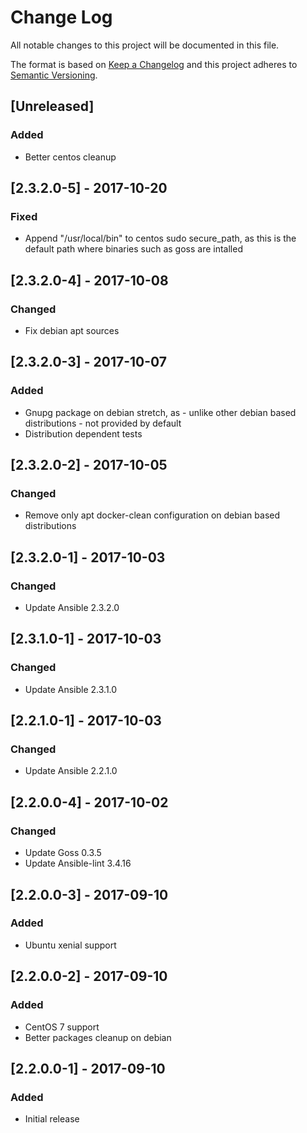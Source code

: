 # Change Log
All notable changes to this project will be documented in this file.

The format is based on [Keep a Changelog](http://keepachangelog.com/)
and this project adheres to [Semantic Versioning](http://semver.org/).

## [Unreleased]
### Added
- Better centos cleanup

## [2.3.2.0-5] - 2017-10-20
### Fixed
- Append "/usr/local/bin" to centos sudo secure_path, as this is the default path where binaries such as goss are intalled

## [2.3.2.0-4] - 2017-10-08
### Changed
- Fix debian apt sources

## [2.3.2.0-3] - 2017-10-07
### Added
- Gnupg package on debian stretch, as - unlike other debian based distributions - not provided by default
- Distribution dependent tests

## [2.3.2.0-2] - 2017-10-05
### Changed
- Remove only apt docker-clean configuration on debian based distributions

## [2.3.2.0-1] - 2017-10-03
### Changed
- Update Ansible 2.3.2.0

## [2.3.1.0-1] - 2017-10-03
### Changed
- Update Ansible 2.3.1.0

## [2.2.1.0-1] - 2017-10-03
### Changed
- Update Ansible 2.2.1.0

## [2.2.0.0-4] - 2017-10-02
### Changed
- Update Goss 0.3.5
- Update Ansible-lint 3.4.16

## [2.2.0.0-3] - 2017-09-10
### Added
- Ubuntu xenial support

## [2.2.0.0-2] - 2017-09-10
### Added
- CentOS 7 support
- Better packages cleanup on debian

## [2.2.0.0-1] - 2017-09-10
### Added
- Initial release
